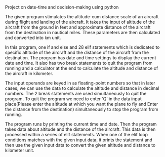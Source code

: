 Project on date-time and decision-making using python

The given program stimulates the altitude-cum distance scale of an aircraft during flight and landing of the aircraft.
It takes the input of altitude of the aircraft from the ground in feet and approximate distance of the aircraft from the destination in nautical miles.
These parameters are then calculated and converted into km unit.

In this program, one if and else and 28 elif statements which is dedicated to specific altitude of the aircraft and the distance of the aircraft from the destination.
The program has date and time settings to display the current date and time.
It also has two break statements to quit the program from running and a calculator at the end to calculate the altitude and distance of the aircraft in kilometer.

The input operands are keyed in as floating-point numbers so that in later cases, we can use the data to calculate the altitude and distance in decimal numbers.
The 2 break statements are used simultaneously to quit the program.
To quit the program we need to enter ‘Q’ in the data input place(Please enter the altitude at which you want the plane to fly and Enter the distance from the destination) simultaneously to stop the program from running.

The program runs by printing the current time and date.
Then the program takes data about altitude and the distance of the aircraft.
This data is then processed within a series of elif statements.
When one of the elif loop conditions matches with the given input data, it prints the statement and then use the given input data to convert the given altitude and distance to kilometer unit.
